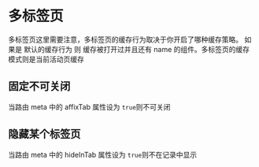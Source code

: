 # 多标签页

多标签页这里需要注意，多标签页的缓存行为取决于你开启了哪种缓存策略。
如果是 默认的缓存行为 则 缓存被打开过并且还有 name 的组件。多标签页的缓存模式则是当前活动页缓存

## 固定不可关闭

当路由 meta 中的 affixTab 属性设为 `true`则不可关闭

## 隐藏某个标签页

当路由 meta 中的 hideInTab 属性设为 `true`则不在记录中显示
